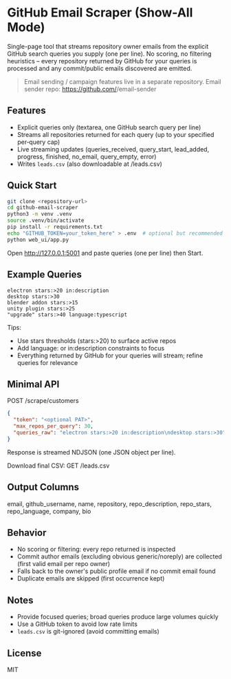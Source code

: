 # GitHub Email Scraper (Show-All Mode)

Single-page tool that streams repository owner emails from the explicit GitHub search queries you supply (one per line). No scoring, no filtering heuristics – every repository returned by GitHub for your queries is processed and any commit/public emails discovered are emitted.

> Email sending / campaign features live in a separate repository.
> Email sender repo: https://github.com/<your-org>/email-sender

## Features
- Explicit queries only (textarea, one GitHub search query per line)
- Streams all repositories returned for each query (up to your specified per‑query cap)
- Live streaming updates (queries_received, query_start, lead_added, progress, finished, no_email, query_empty, error)
- Writes `leads.csv` (also downloadable at /leads.csv)

## Quick Start
```bash
git clone <repository-url>
cd github-email-scraper
python3 -m venv .venv
source .venv/bin/activate
pip install -r requirements.txt
echo "GITHUB_TOKEN=your_token_here" > .env  # optional but recommended
python web_ui/app.py
```
Open http://127.0.0.1:5001 and paste queries (one per line) then Start.

## Example Queries
```
electron stars:>20 in:description
desktop stars:>30
blender addon stars:>15
unity plugin stars:>25
"upgrade" stars:>40 language:typescript
```
Tips:
- Use stars thresholds (stars:>20) to surface active repos
- Add language: or in:description constraints to focus
- Everything returned by GitHub for your queries will stream; refine queries for relevance

## Minimal API
POST /scrape/customers
```json
{
  "token": "<optional PAT>",
  "max_repos_per_query": 30,
  "queries_raw": "electron stars:>20 in:description\ndesktop stars:>30"
}
```
Response is streamed NDJSON (one JSON object per line).

Download final CSV: GET /leads.csv

## Output Columns
email, github_username, name, repository, repo_description, repo_stars, repo_language, company, bio

## Behavior
- No scoring or filtering: every repo returned is inspected
- Commit author emails (excluding obvious generic/noreply) are collected (first valid email per repo owner)
- Falls back to the owner's public profile email if no commit email found
- Duplicate emails are skipped (first occurrence kept)

## Notes
- Provide focused queries; broad queries produce large volumes quickly
- Use a GitHub token to avoid low rate limits
- `leads.csv` is git-ignored (avoid committing emails)

## License
MIT
